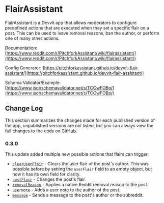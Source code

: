 # FlairAssistant

FlairAssistant is a Devvit app that allows moderators to configure predefined actions that are executed when they set a specific flair on a post. This can be used to leave removal reasons, ban the author, or perform one of many other actions.

Documentation: [https://www.reddit.com/r/PitchforkAssistant/wiki/flairassistant/](https://www.reddit.com/r/PitchforkAssistant/wiki/flairassistant/)

Config Generator: [https://pitchforkassistant.github.io/devvit-flair-assistant/](https://pitchforkassistant.github.io/devvit-flair-assistant/)

Schema Validator/Example: [https://www.jsonschemavalidator.net/s/TCCwFOBp/](https://www.jsonschemavalidator.net/s/TCCwFOBp/)

## Change Log

This section summarizes the changes made for each published version of the app, unpublished versions are not listed, but you can always view the full changes to the code on [GitHub](https://github.com/PitchforkAssistant/devvit-flair-assistant).

### 0.3.0

This update added multiple new possible actions that flairs can trigger:

- [`clearUserFlair`](https://www.reddit.com/r/PitchforkAssistant/wiki/flairassistant#wiki_clearuserflair) - Clears the user flair of the post's author. This was possible before by setting the `userFlair` field to an empty object, but now it has its own field for clarity.
- [`postFlair`](https://www.reddit.com/r/PitchforkAssistant/wiki/flairassistant#wiki_userflair) - Changes the post's flair.
- [`removalReason`](https://www.reddit.com/r/PitchforkAssistant/wiki/flairassistant#wiki_removalreason) - Applies a native Reddit removal reason to the post.
- [`userNote`](https://www.reddit.com/r/PitchforkAssistant/wiki/flairassistant#wiki_usernote) - Adds a user note to the author of the post.
- [`message`](https://www.reddit.com/r/PitchforkAssistant/wiki/flairassistant#wiki_message) - Sends a message to the post's author or the subreddit.

